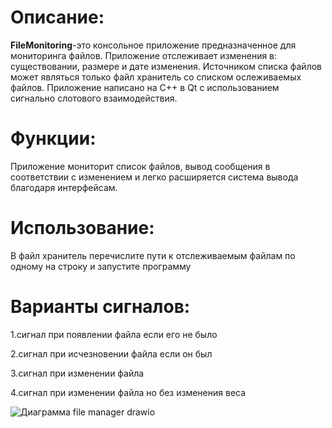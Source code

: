 # Описание:
**FileMonitoring**-это консольное приложение предназначенное для мониторинга файлов.
Приложение отслеживает изменения в: существовании, размере и дате изменения.
Источником списка файлов может являться только файл хранитель со списком ослеживаемых файлов.
Приложение написано на C++ в Qt с использованием сигнально слотового взаимодействия.

# Функции:
Приложение мониторит список файлов, вывод сообщения в соответствии с изменением
и легко расширяется система вывода благодаря интерфейсам.

# Использование:
В файл хранитель перечислите пути к отслеживаемым файлам по одному на строку и запустите программу

# Варианты сигналов:
1.сигнал при появлении файла если его не было

2.сигнал при исчезновении файла если он был

3.сигнал при изменении файла

4.сигнал при изменении файла но без изменения веса

![Диаграмма file manager drawio](https://github.com/user-attachments/assets/d5fdb4f3-4734-465a-9956-f9bb98724bdd)
